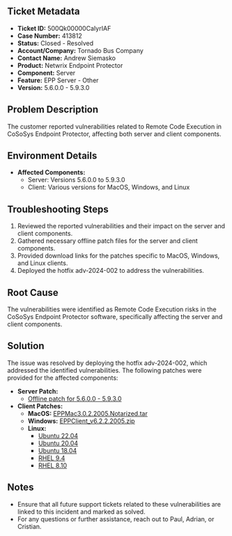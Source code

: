 ## Ticket Metadata
- **Ticket ID:** 500Qk00000CaIyrIAF
- **Case Number:** 413812
- **Status:** Closed - Resolved
- **Account/Company:** Tornado Bus Company
- **Contact Name:** Andrew Siemasko
- **Product:** Netwrix Endpoint Protector
- **Component:** Server
- **Feature:** EPP Server - Other
- **Version:** 5.6.0.0 - 5.9.3.0

## Problem Description
The customer reported vulnerabilities related to Remote Code Execution in CoSoSys Endpoint Protector, affecting both server and client components.

## Environment Details
- **Affected Components:**
  - Server: Versions 5.6.0.0 to 5.9.3.0
  - Client: Various versions for MacOS, Windows, and Linux

## Troubleshooting Steps
1. Reviewed the reported vulnerabilities and their impact on the server and client components.
2. Gathered necessary offline patch files for the server and client components.
3. Provided download links for the patches specific to MacOS, Windows, and Linux clients.
4. Deployed the hotfix adv-2024-002 to address the vulnerabilities.

## Root Cause
The vulnerabilities were identified as Remote Code Execution risks in the CoSoSys Endpoint Protector software, specifically affecting the server and client components.

## Solution
The issue was resolved by deploying the hotfix adv-2024-002, which addressed the identified vulnerabilities. The following patches were provided for the affected components:
- **Server Patch:** 
  - [Offline patch for 5.6.0.0 - 5.9.3.0](https://download.endpointprotector.com/offline_patches/MP-HWA-EPP4-U8800.tar.gz)
- **Client Patches:**
  - **MacOS:** [EPPMac3.0.2.2005.Notarized.tar](https://download.endpointprotector.com/custom_agent/EppClientVulnerability/EPPMac3.0.2.2005.Notarized.tar)
  - **Windows:** [EPPClient_v6.2.2.2005.zip](https://download.endpointprotector.com/custom_agent/EppClientVulnerability/EPPClient_v6.2.2.2005.zip)
  - **Linux:** 
    - [Ubuntu 22.04](https://download.endpointprotector.com/linux_agent/EppClientVulnerability/EPPClient_ubuntu_22.04_v2.4.2.1007_x86_64.tar.gz)
    - [Ubuntu 20.04](https://download.endpointprotector.com/linux_agent/EppClientVulnerability/EPPClient_ubuntu_20.04_v2.4.2.1007_x86_64.tar.gz)
    - [Ubuntu 18.04](https://download.endpointprotector.com/linux_agent/EppClientVulnerability/EPPClient_ubuntu_18.04_v2.4.2.1007_x86_64.tar.gz)
    - [RHEL 9.4](https://download.endpointprotector.com/linux_agent/EppClientVulnerability/EPPClient_rhel_9.4_v2.4.2.1007_x86_64.tar.gz)
    - [RHEL 8.10](https://download.endpointprotector.com/linux_agent/EppClientVulnerability/EPPClient_rhel_8.10_v2.4.2.1007_x86_64.tar.gz)

## Notes
- Ensure that all future support tickets related to these vulnerabilities are linked to this incident and marked as solved.
- For any questions or further assistance, reach out to Paul, Adrian, or Cristian.